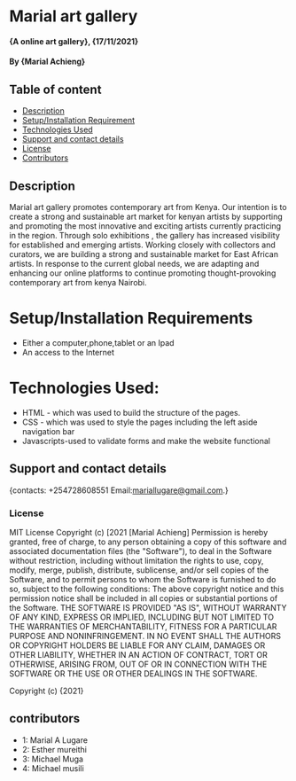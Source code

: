 
# Marial art gallery
#### {A online art gallery}, {17/11/2021}
#### By **{Marial Achieng}**

## Table of content
+ [Description](#description)
+ [Setup/Installation Requirement](#installation)
+ [Technologies Used](#techlonogies-Used)
+ [Support and contact details](#support)
+ [License](#license)
+ [Contributors](#contributors)

## Description
Marial art gallery promotes contemporary art from Kenya. Our intention is to create a strong and sustainable art market for kenyan artists by supporting and promoting the most innovative and exciting artists currently practicing in the region. Through  solo exhibitions , the gallery has increased visibility for established and emerging artists. Working closely with collectors and curators, we are building a strong and sustainable market for East African artists. In response to the current global needs, we are adapting and enhancing our online platforms to continue promoting  thought-provoking contemporary art from kenya Nairobi.


# Setup/Installation Requirements
* Either a computer,phone,tablet or an Ipad
* An access to the Internet
# Technologies Used:
* HTML - which was used to build the structure of the pages.
* CSS - which was used to style the pages including the left aside navigation bar
* Javascripts-used to validate forms and make the website functional

## Support and contact details
{contacts: +254728608551
Email:mariallugare@gmail.com.}
### License
MIT License
Copyright (c) [2021 [Marial Achieng]
Permission is hereby granted, free of charge, to any person obtaining a copy of this software and associated documentation files (the "Software"), to deal in the Software without restriction, including without limitation the rights to use, copy, modify, merge, publish, distribute, sublicense, and/or sell copies of the Software, and to permit persons to whom the Software is furnished to do so, subject to the following conditions:
The above copyright notice and this permission notice shall be included in all copies or substantial portions of the Software.
THE SOFTWARE IS PROVIDED "AS IS", WITHOUT WARRANTY OF ANY KIND, EXPRESS OR IMPLIED, INCLUDING BUT NOT LIMITED TO THE WARRANTIES OF MERCHANTABILITY, FITNESS FOR A PARTICULAR PURPOSE AND NONINFRINGEMENT. IN NO EVENT SHALL THE AUTHORS OR COPYRIGHT HOLDERS BE LIABLE FOR ANY CLAIM, DAMAGES OR OTHER LIABILITY, WHETHER IN AN ACTION OF CONTRACT, TORT OR OTHERWISE, ARISING FROM, OUT OF OR IN CONNECTION WITH THE SOFTWARE OR THE USE OR OTHER DEALINGS IN THE SOFTWARE.

Copyright (c) {2021}
## contributors
* 1: Marial A Lugare
* 2: Esther mureithi
* 3: Michael Muga
* 4: Michael musili
 

